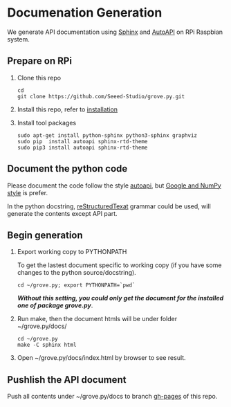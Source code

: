
Documenation Generation
=======================

We generate API documentation using [Sphinx](https://www.sphinx-doc.org) and
[AutoAPI](https://autoapi.readthedocs.io/index.html) on RPi Raspbian system.

Prepare on RPi
--------------
1. Clone this repo

   ```shell
   cd
   git clone https://github.com/Seeed-Studio/grove.py.git
   ```

2. Install this repo, refer to [installation](https://github.com/Seeed-Studio/grove.py/tree/master#installation)

3. Install tool packages

   ```shell
   sudo apt-get install python-sphinx python3-sphinx graphviz
   sudo pip  install autoapi sphinx-rtd-theme
   sudo pip3 install autoapi sphinx-rtd-theme
   ```

Document the python code
------------------------
   Please document the code follow the style [autoapi](https://autoapi.readthedocs.io/index.html#documenting-the-code),
   but [Google and NumPy style](https://www.sphinx-doc.org/en/master/usage/extensions/napoleon.html) is prefer.

   In the python docstring, [reStructuredTexat](https://github.com/seayxu/CheatSheet/blob/master/files/reStructuredText-Quick-Syntax.md)
   grammar could be used, will generate the contents except API part.


Begin generation
----------------
1. Export working copy to PYTHONPATH

   To get the lastest document specific to working copy (if you have some changes to the python source/docstring).
   ```shell
   cd ~/grove.py; export PYTHONPATH=`pwd`
   ```

   ***Without this setting, you could only get the document for the installed one of package grove.py***.

2. Run make, then the document htmls will be under folder ~/grove.py/docs/

   ```shell
   cd ~/grove.py
   make -C sphinx html
   ```

3. Open ~/grove.py/docs/index.html by browser to see result.

Pushlish the API document
-------------------------
   Push all contents under ~/grove.py/docs to branch
   [gh-pages](https://github.com/Seeed-Studio/grove.py/tree/gh-pages) of this repo.

